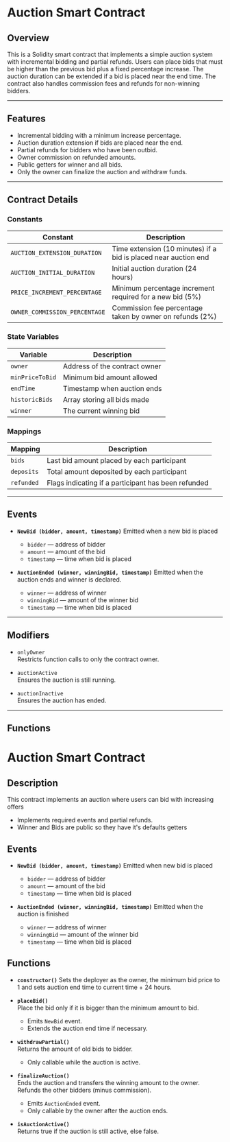 # Auction Smart Contract

## Overview

This is a Solidity smart contract that implements a simple auction system with incremental bidding and partial refunds. Users can place bids that must be higher than the previous bid plus a fixed percentage increase. The auction duration can be extended if a bid is placed near the end time. The contract also handles commission fees and refunds for non-winning bidders.

---

## Features

- Incremental bidding with a minimum increase percentage.
- Auction duration extension if bids are placed near the end.
- Partial refunds for bidders who have been outbid.
- Owner commission on refunded amounts.
- Public getters for winner and all bids.
- Only the owner can finalize the auction and withdraw funds.

---

## Contract Details

### Constants

| Constant                     | Description                                                    |
|------------------------------|----------------------------------------------------------------|
| `AUCTION_EXTENSION_DURATION` | Time extension (10 minutes) if a bid is placed near auction end |
| `AUCTION_INITIAL_DURATION`   | Initial auction duration (24 hours)                            |
| `PRICE_INCREMENT_PERCENTAGE` | Minimum percentage increment required for a new bid (5%)      |
| `OWNER_COMMISSION_PERCENTAGE`| Commission fee percentage taken by owner on refunds (2%)      |

### State Variables

| Variable         | Description                         |
|------------------|-----------------------------------|
| `owner`          | Address of the contract owner     |
| `minPriceToBid`  | Minimum bid amount allowed         |
| `endTime`        | Timestamp when auction ends        |
| `historicBids`   | Array storing all bids made        |
| `winner`         | The current winning bid            |

### Mappings

| Mapping        | Description                                         |
|----------------|----------------------------------------------------|
| `bids`         | Last bid amount placed by each participant         |
| `deposits`     | Total amount deposited by each participant         |
| `refunded`     | Flags indicating if a participant has been refunded|

---

## Events

- **`NewBid (bidder, amount, timestamp)`**
Emitted when a new bid is placed
  - `bidder` — address of bidder
  - `amount` —  amount of the bid
  - `timestamp` —  time when bid is placed

- **`AuctionEnded (winner, winningBid, timestamp)`**
Emitted when the auction ends and winner is declared.
  - `winner` — address of winner
  - `winningBid` —  amount of the winner bid
  - `timestamp` —  time when bid is placed

---

## Modifiers

- `onlyOwner`  
  Restricts function calls to only the contract owner.

- `auctionActive`  
  Ensures the auction is still running.

- `auctionInactive`  
  Ensures the auction has ended.

---

## Functions

# Auction Smart Contract

## Description

This contract implements an auction where users can bid with increasing offers
  - Implements required events and partial refunds. 
  - Winner and Bids are public so they have it's defaults getters

## Events

- **`NewBid (bidder, amount, timestamp)`**
Emitted when new bid is placed
  - `bidder` — address of bidder
  - `amount` —  amount of the bid
  - `timestamp` —  time when bid is placed

- **`AuctionEnded (winner, winningBid, timestamp)`**
Emitted when the auction is finished
  - `winner` — address of winner
  - `winningBid` —  amount of the winner bid
  - `timestamp` —  time when bid is placed

## Functions

- **`constructor()`**
  Sets the deployer as the owner, the minimum bid price to 1 and sets auction end time to current time + 24 hours.

- **`placeBid()`**  
  Place the bid only if it is bigger than the minimum amount to bid.
  
  - Emits `NewBid` event.
  - Extends the auction end time if necessary.

- **`withdrawPartial()`**  
  Returns the amount of old bids to bidder.

  - Only callable while the auction is active.

- **`finalizeAuction()`**  
  Ends the auction and transfers the winning amount to the owner. Refunds the other bidders (minus commission).

  - Emits `AuctionEnded` event.
  - Only callable by the owner after the auction ends.
 
- **`isAuctionActive()`**  
  Returns true if the auction is still active, else false.

